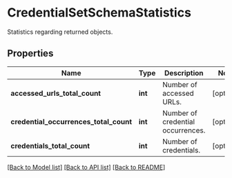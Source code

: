 # CredentialSetSchemaStatistics

Statistics regarding returned objects.

## Properties
Name | Type | Description | Notes
------------ | ------------- | ------------- | -------------
**accessed_urls_total_count** | **int** | Number of accessed URLs. | [optional] 
**credential_occurrences_total_count** | **int** | Number of credential occurrences. | [optional] 
**credentials_total_count** | **int** | Number of credentials. | [optional] 

[[Back to Model list]](../README.md#documentation-for-models) [[Back to API list]](../README.md#documentation-for-api-endpoints) [[Back to README]](../README.md)


